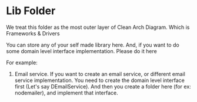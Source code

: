 # Lib Folder

We treat this folder as the most outer layer of Clean Arch Diagram. Which is Frameworks & Drivers

You can store any of your self made library here.
And, if you want to do some domain level interface implementation. Please do it here


For example:
1) Email service.
If you want to create an email service, or different email service implementation. You need to create the domain level interface first (Let's say DEmailService). And then you create a folder here (for ex: nodemailer), and implement that interface.